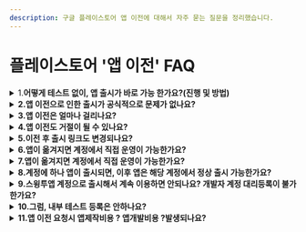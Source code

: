 ```yaml
---
description: 구글 플레이스토어 앱 이전에 대해서 자주 묻는 질문을 정리했습니다.
---
```


# 플레이스토어 '앱 이전'  FAQ

<details>

<summary>1.<strong>어떻게 테스트 없이, 앱 출시가 바로 가능 한가요?(진행 및 방법)</strong></summary>

스윙투앱으로 플레이스토어 업로드 신청 혹은 등록 대행 작업을 요청주시면, 스윙투앱의 개발자 계정을 통해 앱을 등록 및 출시합니다.

정상 출시된 후 사용자분의 계정으로 앱을 이전해드립니다.

즉, 앱 출시가 가능한 개발자 계정으로 앱을 출시한 다음, 요청하신 사용자분의 구글 개발자 계정으로 앱을 이전해드리는 방식으로 진행됩니다.

이전 후 사용자분의 계정에서 앱 관리 및 운영이 가능합니다.

</details>

<details>

<summary><strong>2.앱 이전으로 인한 출시가 공식적으로 문제가 없나요?</strong></summary>

네 문제 없습니다.

저희는 앱개발 및 앱제작 대행사로 구글 플레이 콘솔에 문의하여, 해당 방법이 정책적으로 문제가 없는지 확인을 받았으며,

구글 앱 이전 팀을 통해서도 문제가 없음을 공식적으로 확인받았습니다.

따라서 스윙투앱에서 진행해드리는 방법으로도 문제 없이 앱 출시 가능하며, 이전 후에는 플레이스토어에서 앱 운영도 문제 없이 가능합니다.

</details>

<details>

<summary><strong>3.앱 이전은 얼마나 걸리나요?</strong></summary>

앱 이전은 4\~5일 소요됩니다.

한 계정에서 이전이 진행 중이면, 동시 다른 앱 이전이 불가해요.

따라서 하나 앱 이전이 끝나고 다음 앱 이전을 진행해야 해서, 이전 대기건이 많이 몰리면 이전까지는 시간이 보다 지연될 수 있습니다.

어플제작 스윙투앱 플레이스토어 앱 대행 작업으로 진행시 이전이 지연될 경우 미리 안내드리고 있습니다.

</details>

<details>

<summary><strong>4.앱 이전도 거절이 될 수 있나요?</strong></summary>

거절될 일은 없습니다 ^^&#x20;

심사를 하는 것이 아니기 때문에 안내드린 이전 기간 후에는 100% 다 이전이 됩니다.

</details>

<details>

<summary><strong>5.이전 후 출시 링크도 변경되나요?</strong></summary>

이전이 완료되어도, 이전 전 발행된 출시 링크는 동일합니다.

즉, 한번 발행된 출시 링크는 변경되지 않고 동일합니다.

따라서 이전 전에도 출시 링크를 가지고 홍보를 하거나 다른 사용자들에게 링크를 공유하셔도 됩니다.

</details>

<details>

<summary><strong>6.앱이 옮겨지면 계정에서 직접 운영이 가능한가요?</strong></summary>

네 앱 이전이 완료되어, 해당 사용자분의 계정으로 앱이 옮겨지면 직접 운영이 가능합니다.

</details>

<details>

<summary><strong>7.앱이 옮겨지면 계정에서 직접 운영이 가능한가요?</strong></summary>

네 앱 이전이 완료되어, 해당 사용자분의 계정으로 앱이 옮겨지면 업데이트 직접 하실 수 있습니다.

단, 이전이 완료되기 전에는 스윙투앱 계정으로 등록되어 있기 때문에 수정이나 업데이트는 불가해요!

이전 완료 후 업데이트 가능합니다.

</details>

<details>

<summary><strong>8.계정에 하나 앱이 출시되면, 이후 앱은 해당 계정에서 정상 출시 가능한가요?</strong></summary>

개인 개발자 계정은 앱을 등록할 때 마다 테스트 등록을 거쳐야 합니다.

즉, 하나 앱이 정상 출시되었다고 해서 다음 앱을 등록할 때 테스트 등록 없이 바로 출시할 수 있는 것이 아닙니다.

모든 앱을 배포할 때는, 모든 앱 마다 테스트 등록을 거쳐야 정식 출시 승인을 받을 수 있습니다.

</details>

<details>

<summary><strong>9.스윙투앱 계정으로 출시해서 계속 이용하면 안되나요? 개발자 계정 대리등록이 불가한가요?</strong></summary>

네 불가합니다. 구글은 정책상 대리등록을 금지하고 있습니다.

저희가 앱 출시 후 앱 이전을 바로 진행해드리는 것도 그 이유입니다.

당사 계정은 여러 사용자들의 앱이 거쳐가는 계정이기 때문에 리스크가 있고, 언제 계정이 해지가 될 지 모릅니다.

따라서 출시가 되면 사용자분의 계정으로 안전하게 옮겨드립니다.

구글 개발자 계정이 없거나, 계정 등록이 완료되지 않을 경우 플레이스토어 등록 작업을 해드리지 않는 점 유념해주세요.

</details>

<details>

<summary><strong>10.그럼, 내부 테스트 등록은 안하나요?</strong></summary>

앱 이전을 통한 앱 출시만 해드리고, 테스트 등록은 하지 않습니다.

테스터 20명 모집 및 관리 / 테스트 기간 14일 이라는 조건이 있기 때문에 테스트 등록을 해드리고 구글의 승인을 받기 까지 오랜 시간이 소요됩니다.

현실적으로 이러한 작업을 대행해드릴 수 없기 때문에 내부 테스트 등록은 하지 않습니다.

테스터 등록(20명 모집)이 가능하다면, 직접 내부 테스트로 앱 등록 후 테스트 기간 후 출시하여 이용할 수도 있습니다.

</details>

<details>

<summary><strong>11.앱 이전 요청시 앱제작비용 ? 앱개발비용 ?발생되나요?</strong></summary>

추가 앱개발, 앱제작 비용은 전혀 들지 않습니다.

스윙투앱을 이용하여 앱제작 하신 분들은 이용권과 플레이스토어 업로드티켓 구매 후, 플레이스토어 업로드 신청주시면 해당 작업에 포함해서 진행해드립니다. \*기존 업로드 신청과 동일하며 앱 이전에 대한 추가 비용 없습니다.

앱개발업체 스윙투앱으로 플레이스토어 앱 출시 작업만 요청하실 경우는, 출시 등록 작업비용만 받고 진행해드립니다.

</details>

